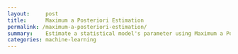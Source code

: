```yaml
---
layout:     post
title:      Maximum a Posteriori Estimation
permalink: /maximum-a-posteriori-estimation/
summary:    Estimate a statistical model's parameter using Maximum a Posteriori Estimation.
categories: machine-learning
---
```

